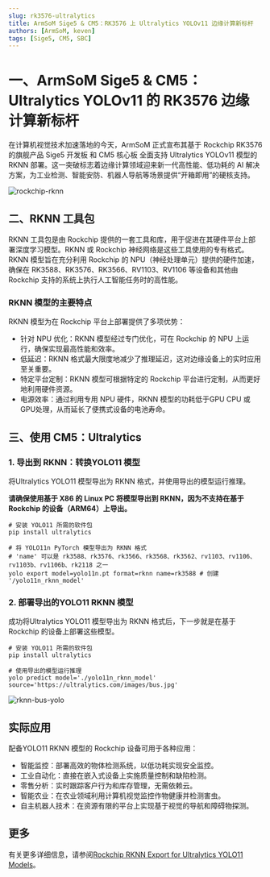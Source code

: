 ```yaml
---
slug: rk3576-ultralytics
title: ArmSoM Sige5 & CM5：RK3576 上 Ultralytics YOLOv11 边缘计算新标杆
authors: [ArmSoM, keven]
tags: [Sige5, CM5, SBC]
---
```


# ​一、​ArmSoM Sige5 & CM5：Ultralytics YOLOv11 的 RK3576 边缘计算新标杆​​

在计算机视觉技术加速落地的今天，ArmSoM 正式宣布其基于 ​​Rockchip RK3576​​ 的旗舰产品 ​​Sige5 开发板​​ 和 ​​CM5 核心板​​ 全面支持 Ultralytics YOLOv11 模型的 RKNN 部署。这一突破标志着边缘计算领域迎来新一代高性能、低功耗的 AI 解决方案，为工业检测、智能安防、机器人导航等场景提供“开箱即用”的硬核支持。

![rockchip-rknn](/img/blog/rockchip-rknn.avif)  

## ​二、RKNN 工具包
RKNN 工具包是由 Rockchip 提供的一套工具和库，用于促进在其硬件平台上部署深度学习模型。RKNN 或 Rockchip 神经网络是这些工具使用的专有格式。RKNN 模型旨在充分利用 Rockchip 的 NPU（神经处理单元）提供的硬件加速，确保在 RK3588、RK3576、RK3566、RV1103、RV1106 等设备和其他由 Rockchip 支持的系统上执行人工智能任务时的高性能。

### RKNN 模型的主要特点
RKNN 模型为在 Rockchip 平台上部署提供了多项优势：

- 针对 NPU 优化：RKNN 模型经过专门优化，可在 Rockchip 的 NPU 上运行，确保实现最高性能和效率。
- 低延迟：RKNN 格式最大限度地减少了推理延迟，这对边缘设备上的实时应用至关重要。
- 特定平台定制：RKNN 模型可根据特定的 Rockchip 平台进行定制，从而更好地利用硬件资源。
- 电源效率：通过利用专用 NPU 硬件，RKNN 模型的功耗低于GPU CPU 或GPU处理，从而延长了便携式设备的电池寿命。

## 三、使用 CM5：Ultralytics

### ​​1. 导出到 RKNN：转换YOLO11 模型

将Ultralytics YOLO11 模型导出为 RKNN 格式，并使用导出的模型运行推理。

**请确保使用基于 X86 的 Linux PC 将模型导出到 RKNN，因为不支持在基于 Rockchip 的设备（ARM64）上导出。**

```
# 安装 YOLO11 所需的软件包
pip install ultralytics

# 将 YOLO11n PyTorch 模型导出为 RKNN 格式
# 'name' 可以是 rk3588、rk3576、rk3566、rk3568、rk3562、rv1103、rv1106、rv1103b、rv1106b、rk2118 之一
yolo export model=yolo11n.pt format=rknn name=rk3588 # 创建 '/yolo11n_rknn_model'
```

### 2. 部署导出的YOLO11 RKNN 模型

成功将Ultralytics YOLO11 模型导出为 RKNN 格式后，下一步就是在基于 Rockchip 的设备上部署这些模型。

```
# 安装 YOLO11 所需的软件包
pip install ultralytics

# 使用导出的模型运行推理
yolo predict model='./yolo11n_rknn_model' source='https://ultralytics.com/images/bus.jpg'
```

![rknn-bus-yolo](/img/blog/rknn-bus-yolo.jpg)

## 实际应用

配备YOLO11 RKNN 模型的 Rockchip 设备可用于各种应用：

- 智能监控：部署高效的物体检测系统，以低功耗实现安全监控。
- 工业自动化：直接在嵌入式设备上实施质量控制和缺陷检测。
- 零售分析：实时跟踪客户行为和库存管理，无需依赖云。
- 智能农业：在农业领域利用计算机视觉监控作物健康并检测害虫。
- 自主机器人技术：在资源有限的平台上实现基于视觉的导航和障碍物探测。

## 更多

有关更多详细信息，请参阅[Rockchip RKNN Export for Ultralytics YOLO11 Models](https://docs.ultralytics.com/integrations/rockchip-rknn)。

